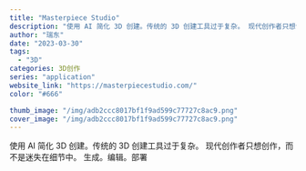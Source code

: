 ```yaml
---
title: "Masterpiece Studio"
description: "使用 AI 简化 3D 创建。传统的 3D 创建工具过于复杂。 现代创作者只想创作，而不是迷失在细节中。 生成。编辑。部"
author: "瑞东"
date: "2023-03-30"
tags:
  - "3D"
categories: 3D创作
series: "application"
website_link: "https://masterpiecestudio.com/"
color: "#666"

thumb_image: "/img/adb2ccc8017bf1f9ad599c77727c8ac9.png"
cover_image: "/img/adb2ccc8017bf1f9ad599c77727c8ac9.png"
---
```


使用 AI 简化 3D 创建。传统的 3D 创建工具过于复杂。 现代创作者只想创作，而不是迷失在细节中。 生成。编辑。部署 